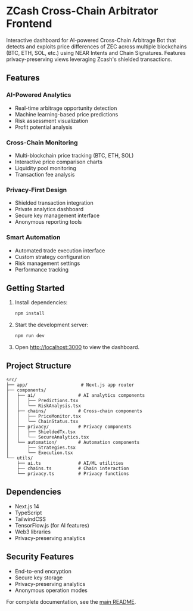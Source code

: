 # ZCash Cross-Chain Arbitrator Frontend

Interactive dashboard for AI-powered Cross-Chain Arbitrage Bot that detects and exploits price differences of ZEC across multiple blockchains (BTC, ETH, SOL, etc.) using NEAR Intents and Chain Signatures. Features privacy-preserving views leveraging Zcash's shielded transactions.

## Features

### AI-Powered Analytics

- Real-time arbitrage opportunity detection
- Machine learning-based price predictions
- Risk assessment visualization
- Profit potential analysis

### Cross-Chain Monitoring

- Multi-blockchain price tracking (BTC, ETH, SOL)
- Interactive price comparison charts
- Liquidity pool monitoring
- Transaction fee analysis

### Privacy-First Design

- Shielded transaction integration
- Private analytics dashboard
- Secure key management interface
- Anonymous reporting tools

### Smart Automation

- Automated trade execution interface
- Custom strategy configuration
- Risk management settings
- Performance tracking

## Getting Started

1. Install dependencies:

   ```bash
   npm install
   ```

2. Start the development server:

   ```bash
   npm run dev
   ```

3. Open [http://localhost:3000](http://localhost:3000) to view the dashboard.

## Project Structure

```
src/
├── app/                    # Next.js app router
├── components/
│   ├── ai/                # AI analytics components
│   │   ├── Predictions.tsx
│   │   └── RiskAnalysis.tsx
│   ├── chains/            # Cross-chain components
│   │   ├── PriceMonitor.tsx
│   │   └── ChainStatus.tsx
│   ├── privacy/           # Privacy components
│   │   ├── ShieldedTx.tsx
│   │   └── SecureAnalytics.tsx
│   └── automation/        # Automation components
│       ├── Strategies.tsx
│       └── Execution.tsx
└── utils/
    ├── ai.ts              # AI/ML utilities
    ├── chains.ts          # Chain interaction
    └── privacy.ts         # Privacy functions
```

## Dependencies

- Next.js 14
- TypeScript
- TailwindCSS
- TensorFlow.js (for AI features)
- Web3 libraries
- Privacy-preserving analytics

## Security Features

- End-to-end encryption
- Secure key storage
- Privacy-preserving analytics
- Anonymous operation modes

For complete documentation, see the [main README](../README.md).
